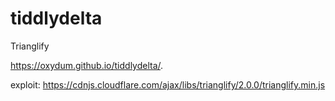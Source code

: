 # tiddlydelta
Trianglify


https://oxydum.github.io/tiddlydelta/.

exploit: https://cdnjs.cloudflare.com/ajax/libs/trianglify/2.0.0/trianglify.min.js
